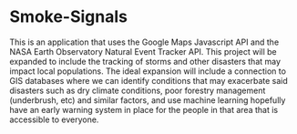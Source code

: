 # Smoke-Signals
This is an application that uses the Google Maps Javascript API and the NASA Earth Observatory Natural Event Tracker API.
This project will be expanded to include the tracking of storms and other disasters that may impact local populations. The ideal expansion
will include a connection to GIS databases where we can identify conditions that may exacerbate said disasters such as dry climate conditions,
poor forestry management (underbrush, etc) and similar factors, and use machine learning hopefully have an early warning system in place for the people in that area that is accessible to everyone.

